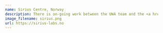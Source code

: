 ```yaml
---
name: Sirius Centre, Norway
description: There is on-going work between the UWA team and the <a href=\"https://sirius-labs.no/\" target=\"_blank\">Sirius Centre</a> in Norway. Our collaboration is towards deployment of ontologies to support digitalisation in the oil and gas industry.
image_filename: sirius.png
url: https://sirius-labs.no
---
```

